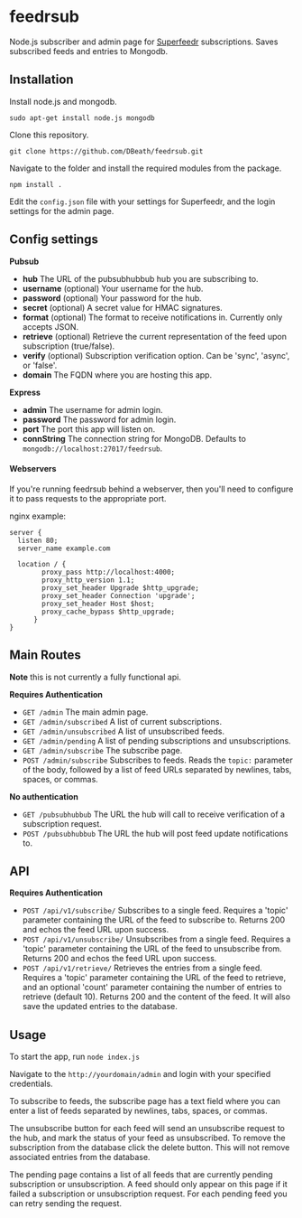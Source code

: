 feedrsub
========

Node.js subscriber and admin page for [Superfeedr](http://superfeedr.com/) subscriptions. Saves subscribed feeds and entries to Mongodb.

## Installation
Install node.js and mongodb.

	sudo apt-get install node.js mongodb

Clone this repository.

	git clone https://github.com/DBeath/feedrsub.git

Navigate to the folder and install the required modules from the package.

	npm install .

Edit the ```config.json``` file with your settings for Superfeedr, and the login settings for the admin page.

## Config settings

**Pubsub**
* **hub** The URL of the pubsubhubbub hub you are subscribing to.
* **username** (optional) Your username for the hub.
* **password** (optional) Your password for the hub.
* **secret** (optional) A secret value for HMAC signatures.
* **format** (optional) The format to receive notifications in. Currently only accepts JSON.
* **retrieve** (optional) Retrieve the current representation of the feed upon subscription (true/false).
* **verify** (optional) Subscription verification option. Can be 'sync', 'async', or 'false'.
* **domain** The FQDN where you are hosting this app.

**Express**
* **admin** The username for admin login.
* **password** The password for admin login.
* **port** The port this app will listen on.
* **connString** The connection string for MongoDB. Defaults to ```mongodb://localhost:27017/feedrsub```.

#### Webservers
If you're running feedrsub behind a webserver, then you'll need to configure it to pass requests to the appropriate port.

nginx example:

	server {
	  listen 80;
	  server_name example.com 

	  location / {
            proxy_pass http://localhost:4000;
            proxy_http_version 1.1;
            proxy_set_header Upgrade $http_upgrade;
            proxy_set_header Connection 'upgrade';
            proxy_set_header Host $host;
            proxy_cache_bypass $http_upgrade;
          }
	}

## Main Routes
**Note** this is not currently a fully functional api.

**Requires Authentication**
* ```GET /admin``` The main admin page.
* ```GET /admin/subscribed``` A list of current subscriptions.
* ```GET /admin/unsubscribed``` A list of unsubscribed feeds.
* ```GET /admin/pending``` A list of pending subscriptions and unsubscriptions.
* ```GET /admin/subscribe``` The subscribe page.
* ```POST /admin/subscribe``` Subscribes to feeds. Reads the ```topic:``` parameter of the body, followed by a list of feed URLs separated by newlines, tabs, spaces, or commas.

**No authentication**
* ```GET /pubsubhubbub``` The URL the hub will call to receive verification of a subscription request.
* ```POST /pubsubhubbub``` The URL the hub will post feed update notifications to.

## API

**Requires Authentication**
* ```POST /api/v1/subscribe/``` Subscribes to a single feed. Requires a 'topic' parameter containing the URL of the feed to subscribe to. Returns 200 and echos the feed URL upon success.
* ```POST /api/v1/unsubscribe/``` Unsubscribes from a single feed. Requires a 'topic' parameter containing the URL of the feed to unsubscribe from. Returns 200 and echos the feed URL upon success.
* ```POST /api/v1/retrieve/``` Retrieves the entries from a single feed. Requires a 'topic' parameter containing the URL of the feed to retrieve, and an optional 'count' parameter containing the number of entries to retrieve (default 10). Returns 200 and the content of the feed. It will also save the updated entries to the database. 

## Usage
To start the app, run ```node index.js```

Navigate to the ```http://yourdomain/admin``` and login with your specified credentials.

To subscribe to feeds, the subscribe page has a text field where you can enter a list of feeds separated by newlines, tabs, spaces, or commas.

The unsubscribe button for each feed will send an unsubscribe request to the hub, and mark the status of your feed as unsubscribed. To remove the subscription from the database click the delete button. This will not remove associated entries from the database.

The pending page contains a list of all feeds that are currently pending subscription or unsubscription. A feed should only appear on this page if it failed a subscription or unsubscription request. For each pending feed you can retry sending the request.
